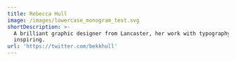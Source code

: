 ```yaml
---
title: Rebecca Hull
image: /images/lowercase_monogram_test.svg
shortDescription: >-
  A brilliant graphic designer from Lancaster, her work with typography is
  inspiring.
url: 'https://twitter.com/bekkhull'
---
```


